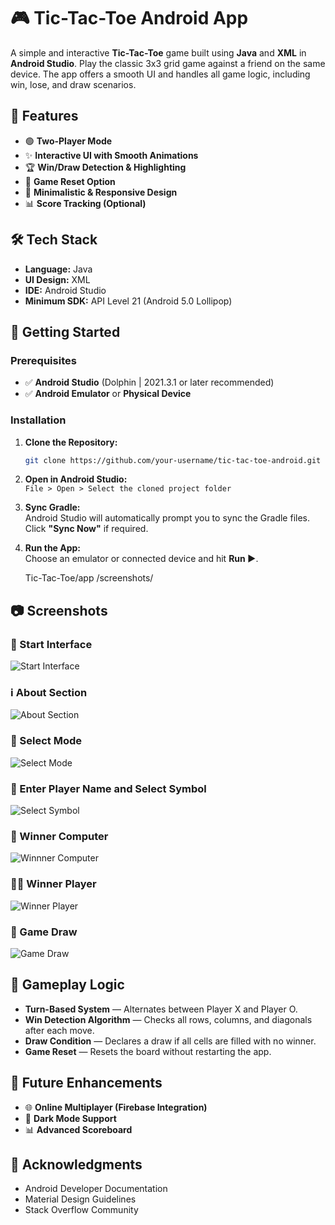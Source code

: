 # 🎮 Tic-Tac-Toe Android App

A simple and interactive **Tic-Tac-Toe** game built using **Java** and **XML** in **Android Studio**. Play the classic 3x3 grid game against a friend on the same device. The app offers a smooth UI and handles all game logic, including win, lose, and draw scenarios.

## 📱 Features

- 🟢 **Two-Player Mode**  
- ✨ **Interactive UI with Smooth Animations**  
- 🏆 **Win/Draw Detection & Highlighting**  
- 🔄 **Game Reset Option**  
- 🎨 **Minimalistic & Responsive Design**  
- 📊 **Score Tracking (Optional)**  

## 🛠️ Tech Stack

- **Language:** Java  
- **UI Design:** XML  
- **IDE:** Android Studio  
- **Minimum SDK:** API Level 21 (Android 5.0 Lollipop)

## 🚀 Getting Started

### Prerequisites

- ✅ **Android Studio** (Dolphin | 2021.3.1 or later recommended)  
- ✅ **Android Emulator** or **Physical Device**  

### Installation

1. **Clone the Repository:**

   ```bash
   git clone https://github.com/your-username/tic-tac-toe-android.git
   ```

2. **Open in Android Studio:**  
   `File > Open > Select the cloned project folder`

3. **Sync Gradle:**  
   Android Studio will automatically prompt you to sync the Gradle files. Click **"Sync Now"** if required.

4. **Run the App:**  
   Choose an emulator or connected device and hit **Run ▶️**.

   Tic-Tac-Toe/app
/screenshots/

## 📷 Screenshots

### 🚀 Start Interface
![Start Interface](app/screenshots/Picture_1.png)

### ℹ️ About Section
![About Section](app/screenshots/Picture_2.png)

### 🔀 Select Mode
![Select Mode](app/screenshots/Picture_3.png)

### 👤 Enter Player Name and Select Symbol
![Select Symbol](app/screenshots/Picture_4.png)

### 🤖 Winner Computer
![Winnner Computer](app/screenshots/Picture_5.png)

### 🧑‍💻 Winner Player
![Winner Player](app/screenshots/Picture_6.png)

### 🤝 Game Draw
![Game Draw](app/screenshots/Picture_7.png)

## 🧮 Gameplay Logic

- **Turn-Based System** — Alternates between Player X and Player O.  
- **Win Detection Algorithm** — Checks all rows, columns, and diagonals after each move.  
- **Draw Condition** — Declares a draw if all cells are filled with no winner.  
- **Game Reset** — Resets the board without restarting the app.

## 🎉 Future Enhancements

- 🌐 **Online Multiplayer (Firebase Integration)**  
- 🌙 **Dark Mode Support**  
- 📊 **Advanced Scoreboard**

## 🙌 Acknowledgments

- Android Developer Documentation  
- Material Design Guidelines  
- Stack Overflow Community  
